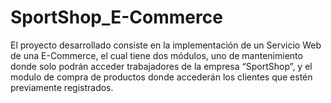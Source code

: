 # SportShop_E-Commerce
El proyecto desarrollado consiste en la implementación de un Servicio Web de una E-Commerce, el cual tiene dos módulos, uno de mantenimiento donde solo podrán acceder trabajadores de la empresa “SportShop”, y el modulo de compra de productos donde accederán los clientes que estén previamente registrados.
